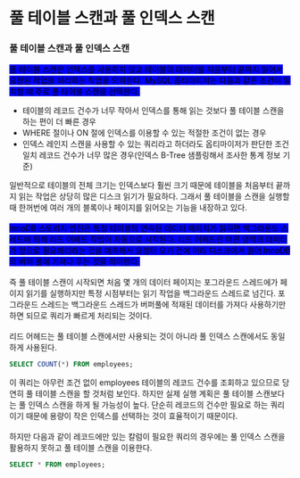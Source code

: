 # 풀 테이블 스캔과 풀 인덱스 스캔

### 풀 테이블 스캔과 풀 인덱스 스캔

<mark style="background-color:blue;">풀 테이블 스캔은 인덱스를 사용하지 않고 테이블의 데이터를 처음부터 끝까지 읽어서 요청된 작업을 처리하는 작업을 의미한다. MySQL 옵티마이저는 다음과 같은 조건이 일치할 때 주로 풀 테이블 스캔을 선택한다.</mark>

* 테이블의 레코드 건수가 너무 작아서 인덱스를 통해 읽는 것보다 풀 테이블 스캔을 하는 편이 더 빠른 경우
* WHERE 절이나 ON 절에 인덱스를 이용할 수 있는 적절한 조건이 없는 경우
* 인덱스 레인지 스캔을 사용할 수 있는 쿼리라고 하더라도 옵티마이저가 판단한 조건 일치 레코드 건수가 너무 많은 경우(인덱스 B-Tree 샘플링해서 조사한 통계 정보 기준)

일반적으로 테이블의 전체 크기는 인덱스보다 훨씬 크기 때문에 테이블을 처음부터 끝까지 읽는 작업은 상당히 많은 디스크 읽기가 필요하다. 그래서 풀 테이블을 스캔을 실행할 때 한꺼번에 여러 개의 블록이나 페이지를 읽어오는 기능을 내장하고 있다. \
\
<mark style="background-color:blue;">InnoDB 스토리지 엔진은 특정 테이블의 연속된 데이터 페이지가 읽히면 백그라운드 스레드에 의해 리드 어헤드 작업이 자동으로 시작된다. 리드 어헤드란 어떤 영역의 데이터가 앞으로 필요해리라는 것을 예측해서 요청이 오기 전에 미리 디스크에서 읽어 InnoDB의 버퍼 풀에 가져다 두는 것을 의미한다.</mark> \
\
즉 풀 테이블 스캔이 시작되면 처음 몇 개의 데이터 페이지는 포그라운드 스레드에가 페이지 읽기를 실행하지만 특정 시점부터는 읽기 작업을 백그라운드 스레드로 넘긴다. 포그라운드 스레드는 백그라운드 스레드가 버퍼풀에 적재된 데이터를 가져다 사용하기만 하면 되므로 쿼리가 빠르게 처리되는 것이다.\
\
리드 어헤드는 풀 테이블 스캔에서만 사용되는 것이 아니라 풀 인덱스 스캔에서도 동일하게 사용된다. &#x20;

```sql
SELECT COUNT(*) FROM employees;
```

이 쿼리는 아무런 조건 없이 employees 테이블의 레코드 건수를 조회하고 있으므로 당연히 풀 테이블 스캔을 할 것처럼 보인다. 하지만 실제 실행 계획은 풀 테이블 스캔보다는 풀 인덱스 스캔을 하게 될 가능성이 높다. 단순히 레코드의 건수만 필요로 하는 쿼리이기 때문에 용량이 작은 인덱스를 선택하는 것이 효율적이기 때문이다.\
\
하지만 다음과 같이 레코드에만 있는 칼럼이 필요한 쿼리의 경우에는 풀 인덱스 스캔을 활용하지 못하고 풀 테이블 스캔을 이용한다.

```sql
SELECT * FROM employees;
```

